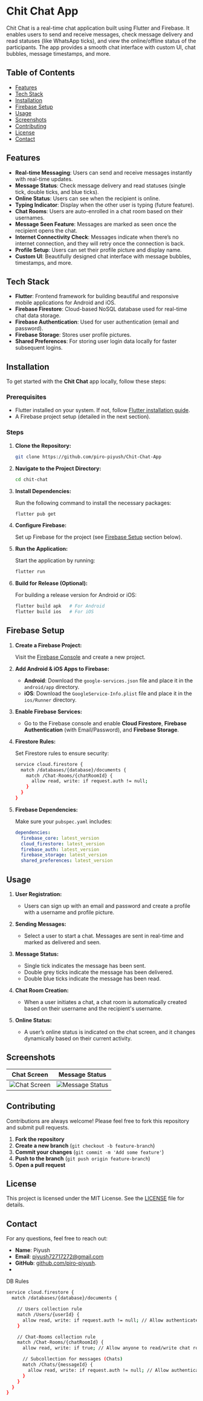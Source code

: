 # Chit Chat App

Chit Chat is a real-time chat application built using Flutter and Firebase. It enables users to send and receive messages, check message delivery and read statuses (like WhatsApp ticks), and view the online/offline status of the participants. The app provides a smooth chat interface with custom UI, chat bubbles, message timestamps, and more.  

## Table of Contents
- [Features](#features)
- [Tech Stack](#tech-stack)
- [Installation](#installation)
- [Firebase Setup](#firebase-setup)
- [Usage](#usage)
- [Screenshots](#screenshots)
- [Contributing](#contributing)
- [License](#license)
- [Contact](#contact)

## Features

- **Real-time Messaging**: Users can send and receive messages instantly with real-time updates.
- **Message Status**: Check message delivery and read statuses (single tick, double ticks, and blue ticks).
- **Online Status**: Users can see when the recipient is online.
- **Typing Indicator**: Display when the other user is typing (future feature).
- **Chat Rooms**: Users are auto-enrolled in a chat room based on their usernames.
- **Message Seen Feature**: Messages are marked as seen once the recipient opens the chat.
- **Internet Connectivity Check**: Messages indicate when there’s no internet connection, and they will retry once the connection is back.
- **Profile Setup**: Users can set their profile picture and display name.
- **Custom UI**: Beautifully designed chat interface with message bubbles, timestamps, and more.
  
## Tech Stack

- **Flutter**: Frontend framework for building beautiful and responsive mobile applications for Android and iOS.
- **Firebase Firestore**: Cloud-based NoSQL database used for real-time chat data storage.
- **Firebase Authentication**: Used for user authentication (email and password).
- **Firebase Storage**: Stores user profile pictures.
- **Shared Preferences**: For storing user login data locally for faster subsequent logins.

## Installation

To get started with the **Chit Chat** app locally, follow these steps:

### Prerequisites
- Flutter installed on your system. If not, follow [Flutter installation guide](https://flutter.dev/docs/get-started/install).
- A Firebase project setup (detailed in the next section).

### Steps

1. **Clone the Repository:**

    ```bash
    git clone https://github.com/piro-piyush/Chit-Chat-App
    ```

2. **Navigate to the Project Directory:**

    ```bash
    cd chit-chat
    ```

3. **Install Dependencies:**

    Run the following command to install the necessary packages:

    ```bash
    flutter pub get
    ```

4. **Configure Firebase:**

    Set up Firebase for the project (see [Firebase Setup](#firebase-setup) section below).

5. **Run the Application:**

    Start the application by running:

    ```bash
    flutter run
    ```

6. **Build for Release (Optional):**

    For building a release version for Android or iOS:

    ```bash
    flutter build apk   # For Android
    flutter build ios   # For iOS
    ```

## Firebase Setup

1. **Create a Firebase Project:**

    Visit the [Firebase Console](https://console.firebase.google.com/) and create a new project.

2. **Add Android & iOS Apps to Firebase:**

    - **Android**: Download the `google-services.json` file and place it in the `android/app` directory.
    - **iOS**: Download the `GoogleService-Info.plist` file and place it in the `ios/Runner` directory.

3. **Enable Firebase Services:**

    - Go to the Firebase console and enable **Cloud Firestore**, **Firebase Authentication** (with Email/Password), and **Firebase Storage**.

4. **Firestore Rules:**

    Set Firestore rules to ensure security:

    ```bash
    service cloud.firestore {
      match /databases/{database}/documents {
        match /Chat-Rooms/{chatRoomId} {
          allow read, write: if request.auth != null;
        }
      }
    }
    ```

5. **Firebase Dependencies:**

    Make sure your `pubspec.yaml` includes:

    ```yaml
    dependencies:
      firebase_core: latest_version
      cloud_firestore: latest_version
      firebase_auth: latest_version
      firebase_storage: latest_version
      shared_preferences: latest_version
    ```

## Usage

1. **User Registration:**

    - Users can sign up with an email and password and create a profile with a username and profile picture.
    
2. **Sending Messages:**

    - Select a user to start a chat. Messages are sent in real-time and marked as delivered and seen.

3. **Message Status:**

    - Single tick indicates the message has been sent.
    - Double grey ticks indicate the message has been delivered.
    - Double blue ticks indicate the message has been read.

4. **Chat Room Creation:**

    - When a user initiates a chat, a chat room is automatically created based on their username and the recipient's username.

5. **Online Status:**

    - A user’s online status is indicated on the chat screen, and it changes dynamically based on their current activity.

## Screenshots

| Chat Screen | Message Status |
|-------------|----------------|
| ![Chat Screen](https://via.placeholder.com/300x600) | ![Message Status](https://via.placeholder.com/300x600) |

## Contributing

Contributions are always welcome! Please feel free to fork this repository and submit pull requests.

1. **Fork the repository**
2. **Create a new branch** (`git checkout -b feature-branch`)
3. **Commit your changes** (`git commit -m 'Add some feature'`)
4. **Push to the branch** (`git push origin feature-branch`)
5. **Open a pull request**

## License

This project is licensed under the MIT License. See the [LICENSE](LICENSE) file for details.

## Contact
For any questions, feel free to reach out:

- **Name**: Piyush
- **Email**: piyush72717272@gmail.com
- **GitHub**: [github.com/piro-piyush](https://github.com/piro-piyush).
- 
DB Rules
```bash
service cloud.firestore {
  match /databases/{database}/documents {

    // Users collection rule
    match /Users/{userId} {
      allow read, write: if request.auth != null; // Allow authenticated users to read/write users
    }

    // Chat-Rooms collection rule
    match /Chat-Rooms/{chatRoomId} {
      allow read, write: if true; // Allow anyone to read/write chat rooms

      // Subcollection for messages (Chats)
      match /Chats/{messageId} {
        allow read, write: if request.auth != null; // Allow authenticated users to read/write chats, including hasBeenSeen
      }
    }
  }
}
```
